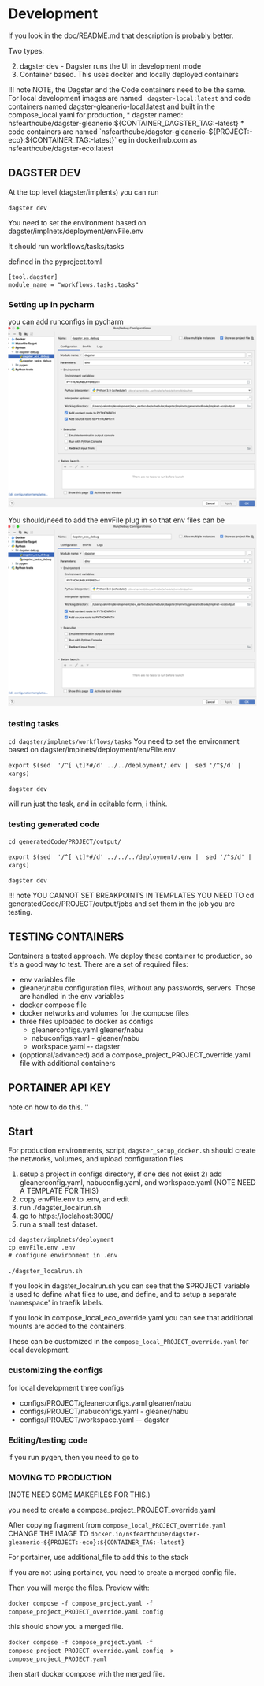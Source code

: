 # Development

If you look in the doc/README.md that description is probably better.


Two types:

2) dagster dev   - Dagster runs the UI in development mode
1) Container based. This uses docker and locally deployed containers

!!!  note 
    NOTE, the Dagster and the Code containers need to be the same.
    For local development images are named ` dagster-local:latest` and code containers named dagster-gleanerio-local:latest
    and built in the compose_local.yaml
    for production,
      * dagster named: nsfearthcube/dagster-gleanerio:${CONTAINER_DAGSTER_TAG:-latest}
      * code containers  are named `nsfearthcube/dagster-gleanerio-${PROJECT:-eco}:${CONTAINER_TAG:-latest}`
    eg in dockerhub.com as nsfearthcube/dagster-eco:latest

## DAGSTER DEV

At the top level (dagster/implents) you can run 

`dagster dev`

You need to set the environment based on dagster/implnets/deployment/envFile.env

It should run workflows/tasks/tasks

defined in the pyproject.toml

```
[tool.dagster]
module_name = "workflows.tasks.tasks"
```
### Setting up in pycharm

you can add runconfigs in pycharm
![pycharm_dagster_dev_runconfig.png](images%2Fpycharm_dagster_dev_runconfig.png)

You should/need to add the envFile plug in so that env files can be 
![pycharm_dagster_dev_runconfig.png](images%2Fpycharm_dagster_dev_runconfig.png)

### testing tasks

`cd dagster/implnets/workflows/tasks`
You need to set the environment based on dagster/implnets/deployment/envFile.env

`export $(sed  '/^[ \t]*#/d' ../../deployment/.env |  sed '/^$/d' | xargs)`

`dagster dev`

will run just the task, and in editable form, i think.

### testing generated code

`cd generatedCode/PROJECT/output/`

`export $(sed  '/^[ \t]*#/d' ../../../deployment/.env |  sed '/^$/d' | xargs)`

`dagster dev`

!!! note
    YOU CANNOT SET BREAKPOINTS IN TEMPLATES
    YOU NEED TO cd generatedCode/PROJECT/output/jobs and set them in the job you are testing.

## TESTING CONTAINERS

Containers a tested approach. We deploy these container
to production, so it's a good way to test.
There are a set of required files:

* env variables file
* gleaner/nabu configuration files, without any passwords, servers. Those are handled in the env variables
* docker compose file
* docker networks and volumes for the compose files
*  three files uploaded to docker as configs
    * gleanerconfigs.yaml gleaner/nabu
    * nabuconfigs.yaml - gleaner/nabu
    * workspace.yaml -- dagster
* (opptional/advanced) add a compose_project_PROJECT_override.yaml file with additional containers

## PORTAINER API KEY

note on how to do this.
''


## Start
For production environments, script, `dagster_setup_docker.sh`  should create the networks, volumes, and 
upload configuration files

1) setup a project in configs directory, if one des not exist
    2)   add gleanerconfig.yaml, nabuconfig.yaml, and workspace.yaml (NOTE NEED A TEMPLATE FOR THIS)
1) copy envFile.env to .env, and edit
2) run  ./dagster_localrun.sh
4) go to https://loclahost:3000/
5) run a small test dataset.

```
cd dagster/implnets/deployment
cp envFile.env .env
# configure environment in .env 

./dagster_localrun.sh

```

If you look in dagster_localrun.sh you can see that the 
$PROJECT variable is used to define what files to use, and define, and to setup a separate 'namespace' in traefik labels.

If you look in compose_local_eco_override.yaml you can see that
additional mounts are added to the containers.

These can be customized in the  `compose_local_PROJECT_override.yaml` for local development.

### customizing the configs
for local development three configs

* configs/PROJECT/gleanerconfigs.yaml gleaner/nabu
* configs/PROJECT/nabuconfigs.yaml - gleaner/nabu
* configs/PROJECT/workspace.yaml -- dagster

### Editing/testing code

if you run pygen, then you need to go to 

### MOVING TO PRODUCTION

(NOTE NEED SOME MAKEFILES FOR THIS.)

you need to create a compose_project_PROJECT_override.yaml

After copying fragment from `compose_local_PROJECT_override.yaml`
CHANGE THE IMAGE TO `docker.io/nsfearthcube/dagster-gleanerio-${PROJECT:-eco}:${CONTAINER_TAG:-latest}`


For portainer, use additional_file to add this to the stack


If you are not using portainer, you need to create a merged config file.

Then you will merge the files. Preview with: 

`docker compose -f compose_project.yaml -f compose_project_PROJECT_override.yaml config  `

this should show you  a merged file.

`docker compose -f compose_project.yaml -f compose_project_PROJECT_override.yaml config  > compose_project_PROJECT.yaml `

then start docker compose with the merged file.
